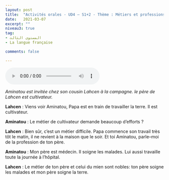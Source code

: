 ```yaml
---
layout: post
title:  "Activités orales - UD4 – S1+2 - Thème : Métiers et professions - Intitulé : Décrire un métier"
date:   2021-03-07
excerpt: ""
niveau3: true
tag:
- المستوى الثالث 
- La langue française

comments: false

---
```


<audio controls>
  <source src="../assets/mp3/3/U4-S1S2.mp3" type="audio/mpeg">
  Your browser does not support the audio element.
</audio>

*Aminatou est invitée chez son cousin Lahcen à la campagne. le père de Lahcen est cultivateur.*



**Lahcen** : Viens voir Aminatou, Papa est en train de travailler la terre. Il est cultivateur.

**Aminatou** : Le métier de cultivateur demande beaucoup d’efforts ?

**Lahcen** : Bien sûr, c’est un métier difficile. Papa commence son travail très tôt le matin, il ne revient à la maison que le soir. Et toi Aminatou, parle–moi de la profession de ton père.

**Aminatou** : Mon père est médecin. Il soigne les malades. Lui aussi travaille toute la journée à l’hôpital.

**Lahcen** : Le métier de ton père et celui du mien sont nobles: ton père soigne les malades et mon père soigne la terre.

